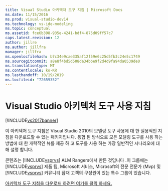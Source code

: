 ```yaml
---
title: Visual Studio 아키텍처 도구 지침 | Microsoft Docs
ms.date: 11/15/2016
ms.prod: visual-studio-dev14
ms.technology: vs-ide-modeling
ms.topic: conceptual
ms.assetid: fce6b398-935e-4241-bdf4-875d09ff57c7
caps.latest.revision: 12
author: jillre
ms.author: jillfra
manager: jillfra
ms.openlocfilehash: b7c34e9cae335af12f59e6c25d5fb3c24e5c1749
ms.sourcegitcommit: a8e8f4bd5d508da34bbe9f2d4d9fa94da0539de0
ms.translationtype: MT
ms.contentlocale: ko-KR
ms.lasthandoff: 10/19/2019
ms.locfileid: "72659352"
---
```

# <a name="visual-studio-architecture-tooling-guidance"></a>Visual Studio 아키텍처 도구 사용 지침
[!INCLUDE[vs2017banner](../includes/vs2017banner.md)]

이 아키텍처 도구 지침은 Visual Studio 2010의 모델링 도구 사용에 대 한 실용적인 지침을 다운로드할 수 있는 패키지입니다. 통합 된 방식으로 모든 모델링 도구를 사용 하는 방법에 대 한 개략적인 뷰를 제공 하 고 도구를 사용 하는 가장 일반적인 시나리오에 대해 설명 합니다.

 콘텐츠는 [!INCLUDE[vsprvs](../includes/vsprvs-md.md)] ALM Rangers에서 만든 것입니다 .이 그룹에는 [!INCLUDE[vsprvs](../includes/vsprvs-md.md)] 제품 팀, Microsoft 서비스, Microsoft의 전문 전문가 (Mvp) 및 [!INCLUDE[vsprvs](../includes/vsprvs-md.md)] 커뮤니티 잠재 고객의 구성원이 있는 특수 그룹이 있습니다.

 [아키텍처 도구 지침을 다운로드 하려면 여기를 클릭 하세요.](http://go.microsoft.com/fwlink/?LinkID=191984)
